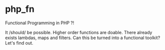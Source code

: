 php_fn
======

Functional Programming in PHP ?!

It /should/ be possible. Higher order functions are doable. There already exists lambdas, maps and filters. Can this be turned into a functional toolkit? Let's find out.
